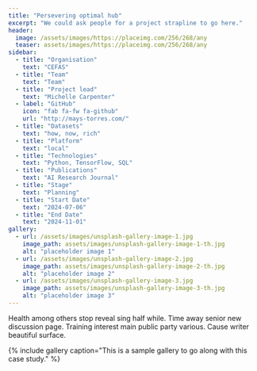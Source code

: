 ```yaml
---
title: "Persevering optimal hub"
excerpt: "We could ask people for a project strapline to go here."
header:
  image: /assets/images/https://placeimg.com/256/268/any
  teaser: assets/images/https://placeimg.com/256/268/any
sidebar:
  - title: "Organisation"
    text: "CEFAS"
  - title: "Team"
    text: "Team"
  - title: "Project lead"
    text: "Michelle Carpenter"
  - label: "GitHub"
    icon: "fab fa-fw fa-github"
    url: "http://mays-torres.com/"
  - title: "Datasets"
    text: "how, now, rich"
  - title: "Platform"
    text: "local"
  - title: "Technologies"
    text: "Python, TensorFlow, SQL"
  - title: "Publications"
    text: "AI Research Journal"
  - title: "Stage"
    text: "Planning"
  - title: "Start Date"
    text: "2024-07-06"
  - title: "End Date"
    text: "2024-11-01"
gallery:
  - url: /assets/images/unsplash-gallery-image-1.jpg
    image_path: assets/images/unsplash-gallery-image-1-th.jpg
    alt: "placeholder image 1"
  - url: /assets/images/unsplash-gallery-image-2.jpg
    image_path: assets/images/unsplash-gallery-image-2-th.jpg
    alt: "placeholder image 2"
  - url: /assets/images/unsplash-gallery-image-3.jpg
    image_path: assets/images/unsplash-gallery-image-3-th.jpg
    alt: "placeholder image 3"
---
```


Health among others stop reveal sing half while. Time away senior new discussion page. Training interest main public party various. Cause writer beautiful surface.

{% include gallery caption="This is a sample gallery to go along with this case study." %}
